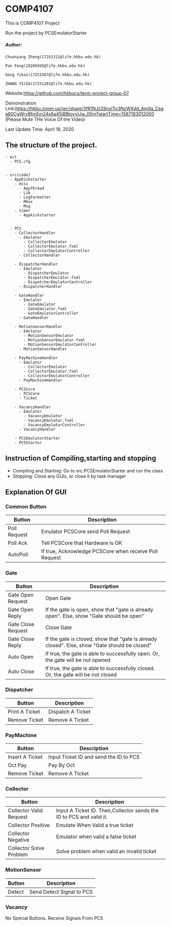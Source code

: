 # COMP4107

This is COMP4107 Project

Run the project by PCSEmulatorStarter 

##### Author:

    Chuanyang Zheng(17251311@life.hkbu.edu.hk)

    Pan Feng(19205945@life.hkbu.edu.hk)
    
    Gong Yikai(17251567@life.hkbu.edu.hk)
    
    ZHANG YIJIA(17251281@life.hkbu.edu.hk)

Website:https://github.com/hkbucs/term-project-group-07

Demonstration Link:https://hkbu.zoom.us/rec/share/3fR1NJz28nxITo3NzWXdd_AmXa_Ceaa80CgWrvBfmEm24s6a45jBBtoyyIJw_00m?startTime=1587193012000 (Please Mute THe Voice Of the Video)

Last Update Time: April 18, 2020

## The structure of the project.

    - ect
      - PCS.cfg
     
    
    - src(code)
      - AppKickstarter
        - misc
          - AppThread
          - Lib
          - LogFormatter
          - Mbox
          - Msg
        - timer
          - Appkickstarter
          
          
      - PCS
        - CollectorHandler
          - Emulator
            - CollectorEmulator
            - CollectorEmulator.fxml
            - CollectorEmulatorController
          - CollectorHandler
          
        - DispatcherHandler
          - Emulator
            - DispatcherEmulator
            - DispatcherEmulator.fxml
            - DispatcherEmulatorController
          - DispatcherHandler
          
        - GateHandler
          - Emulator
            - GateEmulator
            - GateEmulator.fxml
            - GateEmulatorController
          - GateHandler
          
        - MotionSensorHandler
          - Emulator
            - MotionSensorEmulator
            - MotionSensorEmulator.fxml
            - MotionSensorEmulatorController
          - MotionSensorHandler
          
        - PayMachineHandler
          - Emulator
            - CollectorEmulator
            - CollectorEmulator.fxml
            - CollectorEmulatorController
          - PayMachineHandler
          
        - PCSCore
          - PCSCore
          - Ticket
          
        - VacancyHandler
          - Emulator
            - VacancyEmulator
            - VacancyEmulator.fxml
            - VacancyEmulatorController
          - VacancyHandler
            
        - PCSEmulatorStarter
        - PCSStarter    
        
   


## Instruction of Compiling,starting and stopping
- Compiling and Starting: Go to src.PCSEmulatorStarter and run the class
- Stopping: Close any GUIs, or close it by task manager

## Explanation Of GUI

### Common Button
Button|Description
--|--
Poll Request|Emulator PCSCore send Poll Request
Poll Ack|Tell PCSCore that Hardware is OK
AutoPoll|If true, Acknowledge PCSCore when receive Poll Request

### Gate
Button|Description
--|--
Gate Open Request|Open Gate
Gate Open Reply|If the gate is open, show that "gate is already open". Else, show "Gate should be open"
Gate Close Request|Close Gate
Gate Close Reply|If the gate is closed, show that "gate is already closed". Else, show "Gate should be closed"
Auto Open|If true, the gate is able to successfully open. Or, the gate will be not opened
Auto Close|If true, the gate is able to successfully closed. Or, the gate will be not closed

### Dispatcher
Button|Description
--|--
Print A Ticket|Dispatch A Ticket
Remove Ticket|Remove A Ticket

### PayMachine
Button|Description
--|--
Insert A Ticket|Input Ticket ID and send the ID to PCS
Oct Pay|Pay By Oct
Remove Ticket|Remove A Ticket

### Collector
Button|Description
--|--
Collector Valid Request|Input A Ticket ID. Then,Collector sends the ID to PCS and valid it.
Collector Positive|Emulate When Valid a true ticket
Collector Negative|Emulator when valid a false ticket
Collector Solve Problem|Solve problem when valid an invalid ticket

### MotionSensor

Button|Description
--|--
Detect|Send Detect Signal to PCS

### Vacancy
No Special Buttons. Receive Signals From PCS
